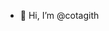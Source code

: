 - 👋 Hi, I’m @cotagith


<!---
cotagith/cotagith is a ✨ special ✨ repository because its `README.md` (this file) appears on your GitHub profile.
You can click the Preview link to take a look at your changes.
--->
